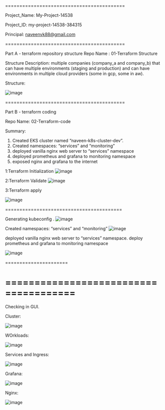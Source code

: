 
==========================================

Project_Name:	My-Project-14538

Project_ID: 	my-project-14538-384315

Principal:	naveenvk88@gmail.com

==========================================

Part A - terraform repository structure
Repo Name : 01-Terraform Structure

Structure Description: multiple companies (company_a and company_b) that can have multiple environments (staging and production) and can have environments in multiple cloud providers (some in gcp, some in aw).

Structure:

![image](https://user-images.githubusercontent.com/33716521/233611011-a095a55d-f748-4d8c-ae2f-213f61065ab1.png)

 
==========================================


Part B - terraform coding

Repo Name: 02-Terraform-code

Summary:
1.	Created EKS cluster named “naveen-k8s-cluster-dev”.
2.	Created namespaces: “services” and “monitoring”
3.	deployed vanilla nginx web server to “services” namespace
4.	deployed prometheus and grafana to monitoring namespace
5.	exposed nginx and grafana to the internet


1:Terraform Initialization
![image](https://user-images.githubusercontent.com/33716521/233643449-cd900535-c7d4-4118-af4c-21ef04ec6c1b.png)

2:Terraform Validate
![image](https://user-images.githubusercontent.com/33716521/233643503-bf1d4678-3f16-4099-a127-292c935b2b55.png)

3:Terraform apply

![image](https://user-images.githubusercontent.com/33716521/233643605-815f045e-b35f-4fc8-adc6-2a3fa5fc8cfe.png)

=========================================

Generating kubeconfig .
![image](https://user-images.githubusercontent.com/33716521/233610747-80d6b81c-70f1-4283-8878-f6307277d69d.png)

Created namespaces: “services” and “monitoring”
![image](https://user-images.githubusercontent.com/33716521/233610721-688eedaa-b2b7-48d5-a549-d593f115f139.png)
 
deployed vanilla nginx web server to “services” namespace.
deploy prometheus and grafana to monitoring namespace

![image](https://user-images.githubusercontent.com/33716521/233646071-a24734cc-d2ec-4f05-b8dd-f2d26621ed17.png)

======================


======================================
======================================

Checking in GUI.

Cluster:

![image](https://user-images.githubusercontent.com/33716521/233646961-b2423b7d-59d0-4cb2-9d7b-d6d120b6e9b2.png)


WOrkloads:

![image](https://user-images.githubusercontent.com/33716521/233646565-7f31356b-03f2-4bda-bb0c-96907a33fa6f.png)

Services and Ingress:

![image](https://user-images.githubusercontent.com/33716521/233646823-d0a39b83-be6c-45ad-a2a6-5b3daf61ed38.png)

Grafana:

![image](https://user-images.githubusercontent.com/33716521/233647306-6cc1a0fe-6838-4c97-a64f-eddf65080cf2.png)

Nginx:

![image](https://user-images.githubusercontent.com/33716521/233647412-a64ac49f-492c-4a08-9012-5e688496171f.png)
